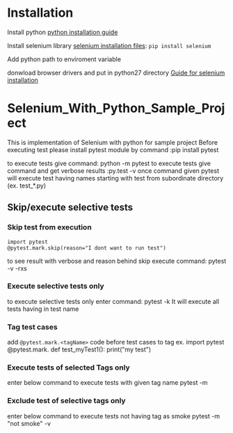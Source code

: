 # Installation

Install python [python installation guide](https://www.python.org/downloads/)

Install selenium library [selenium installation files](https://pypi.org/project/selenium/): ```pip install selenium```

Add python path to enviroment variable

donwload browser drivers and put in python27 directory
[Guide for selenium installation](https://selenium-python.readthedocs.io/installation.html)

# Selenium_With_Python_Sample_Project
This is implementation of Selenium with python for sample project
Before executing test please install pytest module by command :pip install pytest

to execute tests give command: python -m pytest
to execute tests give command and get verbose results :py.test -v
once command given pytest will execute test having names starting with test from subordinate directory (ex. test_*.py)

## Skip/execute selective tests
### Skip test from execution

```
import pytest
@pytest.mark.skip(reason="I dont want to run test")
```

to see result with verbose and reason behind skip execute command: pytest -v -rxs

### Execute selective tests only
to execute selective tests only enter command: pytest -k <keyword>
It will execute all tests having <keyword> in test name
  
### Tag test cases 
add ```@pytest.mark.<tagName>``` code before test cases to tag
ex.
import pytest
@pytest.mark.<tagName>
def test_myTest1():
  print("my test")

### Execute tests of selected Tags only
enter below command to execute tests with given tag name
pytest -m <tagName>

### Exclude test of selective tags only
enter below command to execute tests not having tag as smoke
pytest -m "not smoke" -v
